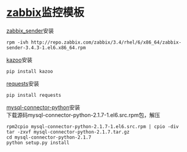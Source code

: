 # [zabbix](https://www.zabbix.com/)监控模板
[zabbix_sender](http://repo.zabbix.com/zabbix/3.4/rhel/6/x86_64/)安装
```shell
rpm -ivh http://repo.zabbix.com/zabbix/3.4/rhel/6/x86_64/zabbix-sender-3.4.3-1.el6.x86_64.rpm
```
[kazoo](http://kazoo.readthedocs.io/en/latest/)安装
```shell
pip install kazoo
```
[requests](http://docs.python-requests.org/en/master/)安装
```shell
pip install requests
```
[mysql-connector-python](https://dev.mysql.com/downloads/connector/python/)安装<br/>
下载源码mysql-connector-python-2.1.7-1.el6.src.rpm包，解压
```shell
rpm2cpio mysql-connector-python-2.1.7-1.el6.src.rpm | cpio -div
tar -zxvf mysql-connector-python-2.1.7.tar.gz
cd mysql-connector-python-2.1.7
python setup.py install
```
